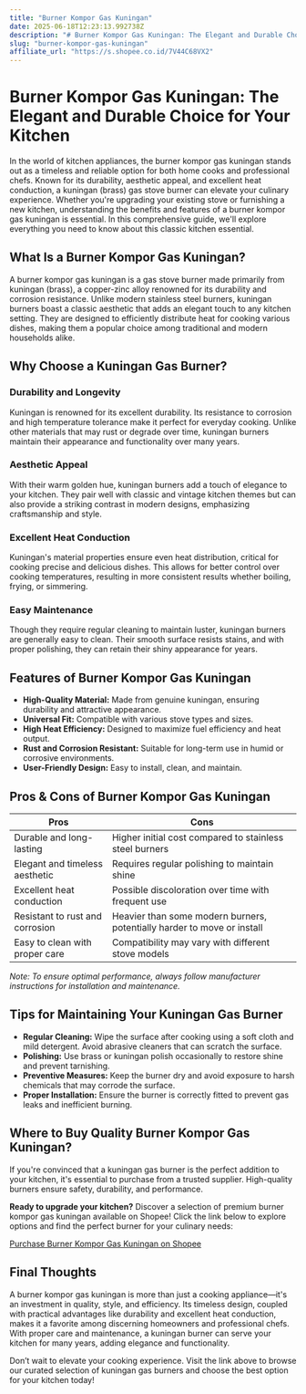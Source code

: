 ```yaml
---
title: "Burner Kompor Gas Kuningan"
date: 2025-06-18T12:23:13.992738Z
description: "# Burner Kompor Gas Kuningan: The Elegant and Durable Choice for Your Kitchen..."
slug: "burner-kompor-gas-kuningan"
affiliate_url: "https://s.shopee.co.id/7V44C68VX2"
---
```

# Burner Kompor Gas Kuningan: The Elegant and Durable Choice for Your Kitchen

In the world of kitchen appliances, the burner kompor gas kuningan stands out as a timeless and reliable option for both home cooks and professional chefs. Known for its durability, aesthetic appeal, and excellent heat conduction, a kuningan (brass) gas stove burner can elevate your culinary experience. Whether you're upgrading your existing stove or furnishing a new kitchen, understanding the benefits and features of a burner kompor gas kuningan is essential. In this comprehensive guide, we'll explore everything you need to know about this classic kitchen essential.

## What Is a Burner Kompor Gas Kuningan?

A burner kompor gas kuningan is a gas stove burner made primarily from kuningan (brass), a copper-zinc alloy renowned for its durability and corrosion resistance. Unlike modern stainless steel burners, kuningan burners boast a classic aesthetic that adds an elegant touch to any kitchen setting. They are designed to efficiently distribute heat for cooking various dishes, making them a popular choice among traditional and modern households alike.

## Why Choose a Kuningan Gas Burner?

### Durability and Longevity

Kuningan is renowned for its excellent durability. Its resistance to corrosion and high temperature tolerance make it perfect for everyday cooking. Unlike other materials that may rust or degrade over time, kuningan burners maintain their appearance and functionality over many years.

### Aesthetic Appeal

With their warm golden hue, kuningan burners add a touch of elegance to your kitchen. They pair well with classic and vintage kitchen themes but can also provide a striking contrast in modern designs, emphasizing craftsmanship and style.

### Excellent Heat Conduction

Kuningan's material properties ensure even heat distribution, critical for cooking precise and delicious dishes. This allows for better control over cooking temperatures, resulting in more consistent results whether boiling, frying, or simmering.

### Easy Maintenance

Though they require regular cleaning to maintain luster, kuningan burners are generally easy to clean. Their smooth surface resists stains, and with proper polishing, they can retain their shiny appearance for years.

## Features of Burner Kompor Gas Kuningan

- **High-Quality Material:** Made from genuine kuningan, ensuring durability and attractive appearance.
- **Universal Fit:** Compatible with various stove types and sizes.
- **High Heat Efficiency:** Designed to maximize fuel efficiency and heat output.
- **Rust and Corrosion Resistant:** Suitable for long-term use in humid or corrosive environments.
- **User-Friendly Design:** Easy to install, clean, and maintain.

## Pros & Cons of Burner Kompor Gas Kuningan

| Pros                                              | Cons                                                   |
|---------------------------------------------------|--------------------------------------------------------|
| Durable and long-lasting                         | Higher initial cost compared to stainless steel burners |
| Elegant and timeless aesthetic                     | Requires regular polishing to maintain shine         |
| Excellent heat conduction                         | Possible discoloration over time with frequent use |
| Resistant to rust and corrosion                   | Heavier than some modern burners, potentially harder to move or install |
| Easy to clean with proper care                    | Compatibility may vary with different stove models   |

*Note: To ensure optimal performance, always follow manufacturer instructions for installation and maintenance.*

## Tips for Maintaining Your Kuningan Gas Burner

- **Regular Cleaning:** Wipe the surface after cooking using a soft cloth and mild detergent. Avoid abrasive cleaners that can scratch the surface.
- **Polishing:** Use brass or kuningan polish occasionally to restore shine and prevent tarnishing.
- **Preventive Measures:** Keep the burner dry and avoid exposure to harsh chemicals that may corrode the surface.
- **Proper Installation:** Ensure the burner is correctly fitted to prevent gas leaks and inefficient burning.

## Where to Buy Quality Burner Kompor Gas Kuningan?

If you're convinced that a kuningan gas burner is the perfect addition to your kitchen, it's essential to purchase from a trusted supplier. High-quality burners ensure safety, durability, and performance.

**Ready to upgrade your kitchen?** Discover a selection of premium burner kompor gas kuningan available on Shopee! Click the link below to explore options and find the perfect burner for your culinary needs:

[Purchase Burner Kompor Gas Kuningan on Shopee](https://s.shopee.co.id/7V44C68VX2)

## Final Thoughts

A burner kompor gas kuningan is more than just a cooking appliance—it's an investment in quality, style, and efficiency. Its timeless design, coupled with practical advantages like durability and excellent heat conduction, makes it a favorite among discerning homeowners and professional chefs. With proper care and maintenance, a kuningan burner can serve your kitchen for many years, adding elegance and functionality.

Don’t wait to elevate your cooking experience. Visit the link above to browse our curated selection of kuningan gas burners and choose the best option for your kitchen today!